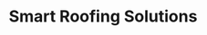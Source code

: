 ---
title: Smart Roofing Solutions
subheading: Commercial Roof Management Systems (RMS)
background_image: /img/sentinel-shield-background.jpg
company_intro:
  heading: You’re Completely Covered™
  text: >-
    You never think about your roof; let’s keep it that way. SENTINEL provides comprehensive commercial Roof Management Systems (RMS) for industrial properties so you can focus on what really matters–your business.
  ctas:
    - text: Schedule Roof Assessment
      url: /contact/
  image: /img/sentinel-scan-background.jpg
  image_alt: Sealed roof
mission:
  heading: Mission
  text: We’re on a mission to help you protect what's underneath without worrying about what's overhead.
roof_risk:
  heading: Remove Roof Risk
  text: >-
    We know that your roof is more than a covering; it's the guardian that protects everything underneath it—your people, products, equipment, customer experience, and daily operations.

    
    You may have found your first leak, but it won't be your last. We've seen what happens when roofs are repeatedly patched until it's too late—costly business interruptions lead to hidden structural damage and eventually an unexpected six-figure expense. When it comes to your roof, when it rains, it pours: delaying new launches, slowing expansion plans, and forcing you to divert strategic investments to emergency repairs. Instead of this reactive cycle, our proactive approach helps you get years ahead of these problems with solutions engineered to last a lifetime.

    
    That's why, with over 25 years of general contracting experience, we take a different approach to cover not just what’s on top but what’s underneath. We start with roof assessment that find minor problems before they become major leaks, offer a cost-saving maintenance program that extends your roof's lifespan while investing in future replacement, and back it all with the industry's only 20-year warranty covering both materials AND labor.

    
    While other roofers patch problems, we get it right from day one—because the right roof is the roof that lasts. With SENTINEL, you'll be completely covered, so you never have to think about your roof again.
  ctas:
    - text: Schedule Roof Assessment
      url:
  image: /img/man-on-roof-vertical.jpg
  image_alt: Worker installing roof
panels:
  - heading: Commercial Repairs & Replacements
    image: /img/roofer.jpg
    image_alt: Roofer installing shingles
    color: s-blue
    items:
      - Industrial » Manufacturing, Warehouses
      - Retail » Grocery, Shopping Centers, Malls
      - Corporate » Hospitals, Offices, Restaurants, Apartment Complexes
  - heading: Never Think About Your Roof Again
    image: /img/roof-with-skylights.jpg
    image_alt: Roof with skylights
    color: s-blue
    items:
      - Repairs & Maintainence  »  Stay Ahead of Costly Repairs
      - Cost-Savings Program  »  Make Your Money Work for You
      - Structural Assessments  »  Make Sure You’re Safe
  - heading: Systems for Every Situation
    image: /img/sentinel-shield-background.jpg
    image_alt: Roof
    color: s-blue
    items:
      - Membrane (”flat/rubber roofs”) » EPDM, TPO, PVC
      - Shingle » High-Wind (”architectural”)
      - Commercial Standing Seam Metal
  - heading: You’re Completely Covered™
    image: /img/man-on-roof.jpg
    image_alt: Worker on roof
    color: s-blue
    items:
      - Smart systems and solutions for every budget
      - Certified installer of 15+ commercial roofing brands
      - Plan your comprehensive Roof Management System (RMS)
fine_print: true
brands:
  heading: Certified Installer of 15+ Roofing Brands
cta:
  heading: Never Think About Your Roof Again
  text: >-
    With over 25 years of guaranteed contracting experience under our belt, we understand not just what’s overhead but also what’s underneath. Old or leaky roof? Get started with a SentinelScan assessment today.
  ctas:
    - text: Schedule Assessment
      url:
type: company
---